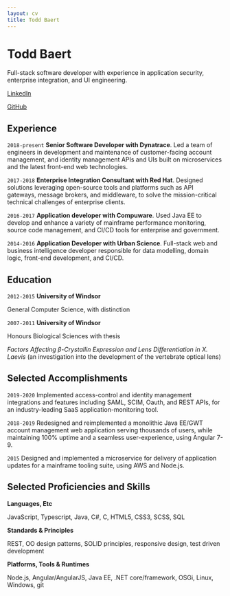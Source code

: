 ```yaml
---
layout: cv
title: Todd Baert
---
```

# Todd Baert

Full-stack software developer with experience in application security, enterprise integration, and UI engineering.

[LinkedIn](https://www.linkedin.com/in/todd-baert-739b1bb8)

[GitHub](https://github.com/toddbaert)


## Experience

`2018-present`
__Senior Software Developer with Dynatrace__. Led a team of engineers in development and maintenance of customer-facing account management, and identity management APIs and UIs built on microservices and the latest front-end web technologies.

`2017-2018`
__Enterprise Integration Consultant with Red Hat__. Designed solutions leveraging open-source tools and platforms such as API gateways, message brokers, and middleware, to solve the mission-critical technical challenges of enterprise clients.

`2016-2017`
__Application developer with Compuware__. Used Java EE to develop and enhance a variety of mainframe performance monitoring, source code management, and CI/CD tools for enterprise and government.

`2014-2016`
__Application Developer with Urban Science__. Full-stack web and business intelligence developer responsible for data modelling, domain logic, front-end development, and CI/CD.


## Education

`2012-2015`
__University of Windsor__

General Computer Science, with distinction

`2007-2011`
__University of Windsor__

Honours Biological Sciences with thesis

*Factors Affecting β-Crystallin Expression and Lens Differentiation in X. Laevis* (an investigation into the development of the vertebrate optical lens)


## Selected Accomplishments

`2019-2020`
Implemented access-control and identity management integrations and features including SAML, SCIM, Oauth, and REST APIs, for an industry-leading SaaS application-monitoring tool.

`2018-2019`
Redesigned and reimplemented a monolithic Java EE/GWT account management web application serving thousands of users, while maintaining 100% uptime and a seamless user-experience, using Angular 7-9.

`2015`
Designed and implemented a microservice for delivery of application updates for a mainframe tooling suite, using AWS and Node.js.


## Selected Proficiencies and Skills

__Languages, Etc__

JavaScript, Typescript, Java, C#, C, HTML5, CSS3, SCSS, SQL

__Standards & Principles__

REST, OO design patterns, SOLID principles, responsive design, test driven development

__Platforms, Tools & Runtimes__

Node.js, Angular/AngularJS, Java EE, .NET core/framework, OSGi, Linux, Windows, git